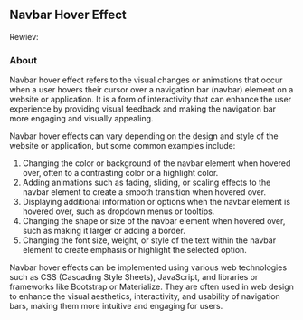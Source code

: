 ## Navbar Hover Effect


Rewiev:



### About

Navbar hover effect refers to the visual changes or animations that occur when a user hovers their cursor over a navigation bar (navbar) element on a website or application. It is a form of interactivity that can enhance the user experience by providing visual feedback and making the navigation bar more engaging and visually appealing.

Navbar hover effects can vary depending on the design and style of the website or application, but some common examples include:

1. Changing the color or background of the navbar element when hovered over, often to a contrasting color or a highlight color.
2. Adding animations such as fading, sliding, or scaling effects to the navbar element to create a smooth transition when hovered over.
3. Displaying additional information or options when the navbar element is hovered over, such as dropdown menus or tooltips.
4. Changing the shape or size of the navbar element when hovered over, such as making it larger or adding a border.
5. Changing the font size, weight, or style of the text within the navbar element to create emphasis or highlight the selected option.

Navbar hover effects can be implemented using various web technologies such as CSS (Cascading Style Sheets), JavaScript, and libraries or frameworks like Bootstrap or Materialize. They are often used in web design to enhance the visual aesthetics, interactivity, and usability of navigation bars, making them more intuitive and engaging for users.
